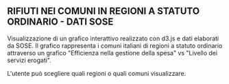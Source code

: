 ## RIFIUTI NEI COMUNI IN REGIONI A STATUTO ORDINARIO - DATI SOSE
Visualizzazione di un grafico interattivo realizzato con d3.js e dati elaborati da SOSE. Il grafico rappresenta 
i comuni italiani di regioni a statuto ordinario attraverso un grafico "Efficienza nella gestione della spesa" vs 
"Livello dei servizi erogati".

L'utente può scegliere quali regioni o quali comuni visualizzare.

